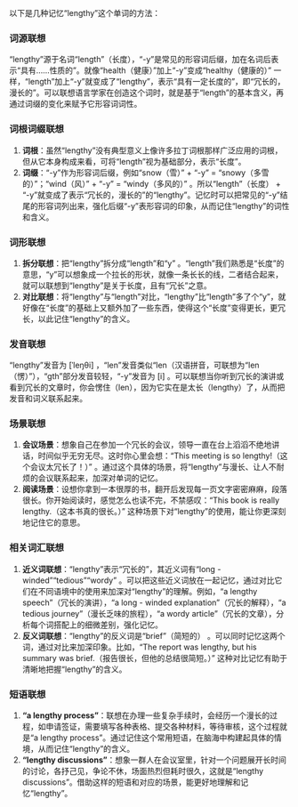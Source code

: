 以下是几种记忆“lengthy”这个单词的方法：

### 词源联想
“lengthy”源于名词“length”（长度），“-y”是常见的形容词后缀，加在名词后表示“具有……性质的”。就像“health（健康）”加上“-y”变成“healthy（健康的）” 一样，“length”加上“-y”就变成了“lengthy”，表示“具有一定长度的”，即“冗长的，漫长的”。可以联想语言学家在创造这个词时，就是基于“length”的基本含义，再通过词缀的变化来赋予它形容词词性。

### 词根词缀联想
1. **词根**：虽然“lengthy”没有典型意义上像许多拉丁词根那样广泛应用的词根，但从它本身构成来看，可将“length”视为基础部分，表示“长度”。
2. **词缀**：“-y”作为形容词后缀，例如“snow（雪）” + “-y” = “snowy（多雪的）”；“wind（风）” + “-y” = “windy（多风的）” 。所以“length”（长度） + “-y”就变成了表示“冗长的，漫长的”的“lengthy”。记忆时可以把常见的“-y”结尾的形容词列出来，强化后缀“-y”表形容词的印象，从而记住“lengthy”的词性和含义。

### 词形联想
1. **拆分联想**：把“lengthy”拆分成“length”和“y” 。“length”我们熟悉是“长度”的意思，“y”可以想象成一个拉长的形状，就像一条长长的线，二者结合起来，就可以联想到“lengthy”是关于长度，且有“冗长”之意。
2. **对比联想**：将“lengthy”与“length”对比，“lengthy”比“length”多了个“y”，就好像在“长度”的基础上又额外加了一些东西，使得这个“长度”变得更长，更冗长，以此记住“lengthy”的含义。

### 发音联想
“lengthy”发音为 [ˈleŋθi] ，“len”发音类似“len（汉语拼音，可联想为“len（愣）”），“gth”部分发音较轻，“-y”发音为 [i] 。可以联想当你听到冗长的演讲或看到冗长的文章时，你会愣住（len），因为它实在是太长（lengthy）了，从而把发音和词义联系起来。

### 场景联想
1. **会议场景**：想象自己在参加一个冗长的会议，领导一直在台上滔滔不绝地讲话，时间似乎无穷无尽。这时你心里会想：“This meeting is so lengthy!（这个会议太冗长了！）” 。通过这个具体的场景，将“lengthy”与漫长、让人不耐烦的会议联系起来，加深对单词的记忆。
2. **阅读场景**：设想你拿到一本很厚的书，翻开后发现每一页文字密密麻麻，段落很长。你开始阅读时，感觉怎么也读不完，不禁感叹：“This book is really lengthy.（这本书真的很长。）” 这种场景下对“lengthy”的使用，能让你更深刻地记住它的意思。

### 相关词汇联想
1. **近义词联想**：“lengthy”表示“冗长的”，其近义词有“long - winded”“tedious”“wordy” 。可以把这些近义词放在一起记忆，通过对比它们在不同语境中的使用来加深对“lengthy”的理解。例如，“a lengthy speech”（冗长的演讲），“a long - winded explanation”（冗长的解释），“a tedious journey”（漫长乏味的旅程），“a wordy article”（冗长的文章），分析每个词搭配上的细微差别，强化记忆。
2. **反义词联想**：“lengthy”的反义词是“brief”（简短的） 。可以同时记忆这两个词，通过对比来加深印象。比如，“The report was lengthy, but his summary was brief.（报告很长，但他的总结很简短。）” 这种对比记忆有助于清晰地把握“lengthy”的含义。

### 短语联想
1. **“a lengthy process”**：联想在办理一些复杂手续时，会经历一个漫长的过程，如申请签证，需要填写各种表格、提交各种材料，等待审核，这个过程就是“a lengthy process”。通过记住这个常用短语，在脑海中构建起具体的情境，从而记住“lengthy”的含义。
2. **“lengthy discussions”**：想象一群人在会议室里，针对一个问题展开长时间的讨论，各抒己见，争论不休，场面热烈但耗时很久，这就是“lengthy discussions”。借助这样的短语和对应的场景，能更好地理解和记忆“lengthy”。 